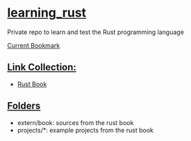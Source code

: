 # <ins>learning_rust</ins>
Private repo to learn and test the Rust programming language

[Current Bookmark](https://doc.rust-lang.org/book/ch03-05-control-flow.html#summary)

## <ins>Link Collection:</ins>
- [Rust Book](https://doc.rust-lang.org/book/)

## <ins>Folders</ins>
- extern/book: sources from the rust book
- projects/*: example projects from the rust book

